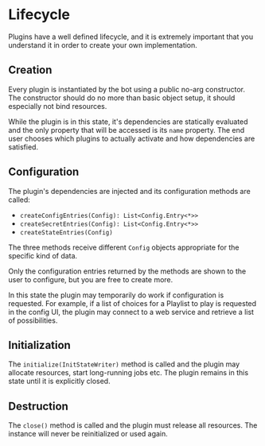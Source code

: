 # Lifecycle

Plugins have a well defined lifecycle, and it is extremely important that you understand it in order
to create your own implementation.

## Creation

Every plugin is instantiated by the bot using a public no-arg constructor.
The constructor should do no more than basic object setup, it should especially not bind resources.

While the plugin is in this state, it's dependencies are statically evaluated and the only property
that will be accessed is its `name` property.
The end user chooses which plugins to actually activate and how dependencies are satisfied.

## Configuration

The plugin's dependencies are injected and its configuration methods are called:

- `createConfigEntries(Config): List<Config.Entry<*>>`
- `createSecretEntries(Config): List<Config.Entry<*>>`
- `createStateEntries(Config)`

The three methods receive different `Config` objects appropriate for the specific kind of data.

Only the configuration entries returned by the methods are shown to the user to configure, but you
are free to create more.

In this state the plugin may temporarily do work if configuration is requested. For example, if
a list of choices for a Playlist to play is requested in the config UI, the plugin may connect to
a web service and retrieve a list of possibilities.

## Initialization

The `initialize(InitStateWriter)` method is called and the plugin may allocate resources, start
long-running jobs etc. The plugin remains in this state until it is explicitly closed.

## Destruction

The `close()` method is called and the plugin must release all resources. The instance will never be
reinitialized or used again.
